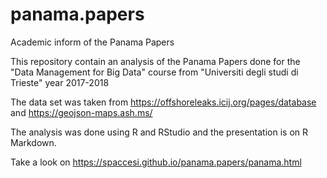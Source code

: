 # panama.papers
Academic inform of the Panama Papers

This repository contain an analysis of the Panama Papers done for the "Data Management for Big Data" course 
from "Universiti degli studi di Trieste" 
year 2017-2018

The data set was taken from https://offshoreleaks.icij.org/pages/database
and https://geojson-maps.ash.ms/

The analysis was done using R and RStudio and the presentation is on R Markdown.

Take a look on https://spaccesi.github.io/panama.papers/panama.html
